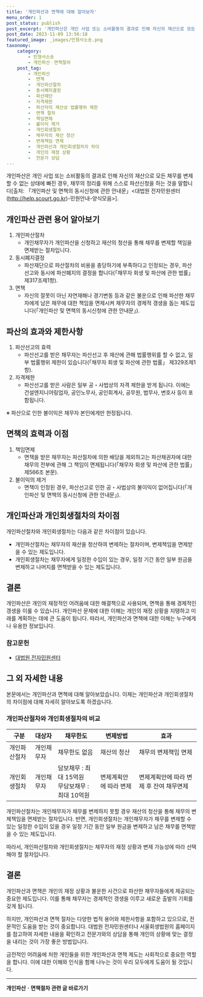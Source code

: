 ```yaml
---
title: '개인파산과 면책에 대해 알아보자'
menu_order: 1
post_status: publish
post_excerpt: '개인파산은 개인 사업 또는 소비활동의 결과로 인해 자신의 재산으로 모든 채무를 변제할 수 없는 상태에 빠진 경우, 채무의 정리를 위해 스스로 파산신청을 하는 것을 말합니다 출처   개인파산 및 면책의 동시신청에 관한 안내문  대법원 전자민원센터 http   help.scourt.go.kr  민원안내 양식모음  .'
post_date: 2023-11-09 13:56:18
featured_image: _images/민형사소송.png
taxonomy:
    category:
        - 민형사소송
        - 개인파산ㆍ면책절차
    post_tag:
        - 개인파산
        -  면책
        -  개인파산절차
        -  동시폐지결정
        -  파산재단
        -  자격제한
        -  파산자의 재산상 법률행위 제한
        -  면책 절차
        -  책임면제
        -  불이익 제거
        -  개인회생절차
        -  채무자의 재산 청산
        -  변제책임 면제
        -  개인파산과 개인회생절차의 차이
        -  개인의 재정 상황
        -  전문가 상담
---
```



개인파산은 개인 사업 또는 소비활동의 결과로 인해 자신의 재산으로 모든 채무를 변제할 수 없는 상태에 빠진 경우, 채무의 정리를 위해 스스로 파산신청을 하는 것을 말합니다[출처: 「개인파산 및 면책의 동시신청에 관한 안내문」<대법원 전자민원센터(http://help.scourt.go.kr)-민원안내-양식모음>].

## 개인파산 관련 용어 알아보기

1. 개인파산절차
   - 개인채무자가 개인파산을 신청하고 재산의 청산을 통해 채무를 변제할 책임을 면제받는 절차입니다.
2. 동시폐지결정
   - 파산재단으로 파산절차의 비용을 충당하기에 부족하다고 인정되는 경우, 파산선고와 동시에 파산폐지의 결정을 합니다(「채무자 회생 및 파산에 관한 법률」 제317조제1항).
3. 면책
   - 자신의 잘못이 아닌 자연재해나 경기변동 등과 같은 불운으로 인해 파산한 채무자에게 남은 채무에 대한 책임을 면제시켜 채무자의 경제적 갱생을 돕는 제도입니다(「개인파산 및 면책의 동시신청에 관한 안내문」).

## 파산의 효과와 제한사항

1. 파산선고의 효력
   - 파산선고를 받은 채무자는 파산선고 후 재산에 관해 법률행위를 할 수 없고, 일부 법률행위 제한이 있습니다(「채무자 회생 및 파산에 관한 법률」 제329조제1항).
2. 자격제한
   - 파산선고를 받은 사람은 일부 공・사법상의 자격 제한을 받게 됩니다. 이에는 건설엔지니어링업자, 공인노무사, 공인회계사, 공무원, 법무사, 변호사 등이 포함됩니다.

※ 파산으로 인한 불이익은 채무자 본인에게만 한정됩니다.

## 면책의 효력과 이점

1. 책임면제
   - 면책을 받은 채무자는 파산절차에 의한 배당을 제외하고는 파산채권자에 대한 채무의 전부에 관해 그 책임이 면제됩니다(「채무자 회생 및 파산에 관한 법률」 제566조 본문).
2. 불이익의 제거
   - 면책이 인정된 경우, 파산선고로 인한 공・사법상의 불이익이 없어집니다(「개인파산 및 면책의 동시신청에 관한 안내문」).

## 개인파산과 개인회생절차의 차이점

개인파산절차와 개인회생절차는 다음과 같은 차이점이 있습니다.
- 개인파산절차는 채무자의 재산을 청산하여 변제하는 절차이며, 변제책임을 면제받을 수 있는 제도입니다.
- 개인회생절차는 채무자에게 일정한 수입이 있는 경우, 일정 기간 동안 일부 원금을 변제하고 나머지를 면책받을 수 있는 제도입니다.

## 결론

개인파산은 개인의 재정적인 어려움에 대한 해결책으로 사용되며, 면책을 통해 경제적인 갱생을 이룰 수 있습니다. 개인파산 문제에 대한 이해는 개인의 재정 상황을 지탱하고 미래를 계획하는 데에 큰 도움이 됩니다. 따라서, 개인파산과 면책에 대한 이해는 누구에게나 유용한 정보입니다.

### 참고문헌

- [대법원 전자민원센터](http://help.scourt.go.kr)

## 그 외 자세한 내용

본문에서는 개인파산과 면책에 대해 알아보았습니다. 이제는 개인파산과 개인회생절차의 차이점에 대해 자세히 알아보도록 하겠습니다.

### 개인파산절차와 개인회생절차의 비교

| 구분 | 대상자 | 채무한도 | 변제방법 | 효과 |
|---|---|---|---|---|
| 개인파산절차 | 개인채무자 | 채무한도 없음 | 재산의 청산 | 채무의 변제책임 면제 |
| 개인회생절차 | 개인채무자 | 담보채무 : 최대 15억원<br>무담보채무 : 최대 10억원 | 변제계획안에 따라 변제 | 변제계획안에 따라 변제 후 잔여 채무면제 |

개인파산절차는 개인채무자가 채무를 변제하지 못할 경우 재산의 청산을 통해 채무의 변제책임을 면제받는 절차입니다. 반면, 개인회생절차는 개인채무자가 채무를 변제할 수 있는 일정한 수입이 있을 경우 일정 기간 동안 일부 원금을 변제하고 남은 채무를 면책받을 수 있는 제도입니다.

따라서, 개인파산절차와 개인회생절차는 채무자의 재정 상황과 변제 가능성에 따라 선택해야 할 절차입니다.

## 결론

개인파산과 면책은 개인의 재정 상황과 불운한 사건으로 파산한 채무자들에게 제공되는 중요한 제도입니다. 이를 통해 채무자는 경제적인 갱생을 이루고 새로운 출발의 기회를 갖게 됩니다.

하지만, 개인파산과 면책 절차는 다양한 법적 용어와 제한사항을 포함하고 있으므로, 전문적인 도움을 받는 것이 중요합니다. 대법원 전자민원센터나 서울회생법원의 홈페이지를 참고하여 자세한 내용을 확인하고 전문가와의 상담을 통해 개인의 상황에 맞는 결정을 내리는 것이 가장 좋은 방법입니다.

금전적인 어려움에 처한 개인들을 위한 개인파산과 면책 제도는 사회적으로 중요한 역할을 합니다. 이에 대한 이해와 인식을 함께 나누는 것이 우리 모두에게 도움이 될 것입니다.
<!-- wp:separator -->
<hr class="wp-block-separator has-alpha-channel-opacity"/>
<!-- /wp:separator -->

<!-- wp:group {"backgroundColor":"base","layout":{"type":"constrained"}} -->
<div class="wp-block-group has-base-background-color has-background"><!-- wp:paragraph {"align":"center","fontSize":"medium"} -->
<p class="has-text-align-center has-large-font-size"><strong>개인파산ㆍ면책절차 관련 글 바로가기</strong></p>
<!-- /wp:paragraph -->


<!-- wp:latest-posts
{"categories":[{"id":14814,"count":19,"description":"","link":"https://uknowlaw.com/category/%ea%b0%9c%ec%9d%b8%ed%8c%8c%ec%82%b0%e3%86%8d%eb%a9%b4%ec%b1%85%ec%a0%88%ec%b0%a8/","name":"개인파산ㆍ면책절차","slug":"개인파산ㆍ면책절차","taxonomy":"category","parent":0,"meta":[],"_links":{"self":[{"href":"https://uknowlaw.com/wp-json/wp/v2/categories/14814"}],"collection":[{"href":"https://uknowlaw.com/wp-json/wp/v2/categories"}],"about":[{"href":"https://uknowlaw.com/wp-json/wp/v2/taxonomies/category"}],"wp:post_type":[{"href":"https://uknowlaw.com/wp-json/wp/v2/posts?categories=14814"}],"curies":[{"name":"wp","href":"https://api.w.org/{rel}","templated":true}]}}],"postsToShow":100,"excerptLength":28,"postLayout":"grid","columns":2,"featuredImageAlign":"left","featuredImageSizeSlug":"large","fontSize":"small"} /--></div>
<!-- /wp:group -->